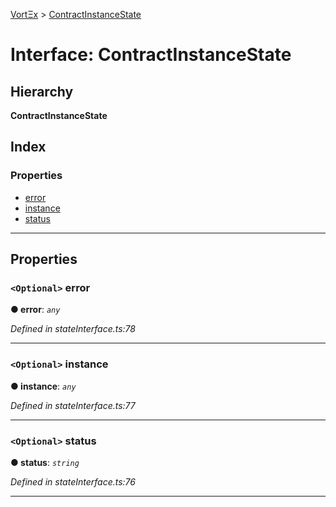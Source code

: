 [VortΞx](../README.md) > [ContractInstanceState](../interfaces/contractinstancestate.md)

# Interface: ContractInstanceState

## Hierarchy

**ContractInstanceState**

## Index

### Properties

* [error](contractinstancestate.md#error)
* [instance](contractinstancestate.md#instance)
* [status](contractinstancestate.md#status)

---

## Properties

<a id="error"></a>

### `<Optional>` error

**● error**: *`any`*

*Defined in stateInterface.ts:78*

___
<a id="instance"></a>

### `<Optional>` instance

**● instance**: *`any`*

*Defined in stateInterface.ts:77*

___
<a id="status"></a>

### `<Optional>` status

**● status**: *`string`*

*Defined in stateInterface.ts:76*

___

